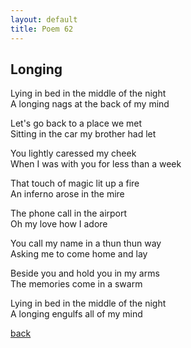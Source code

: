 ```yaml
---
layout: default
title: Poem 62
---
```


## Longing

Lying in bed in the middle of the night \
A longing nags at the back of my mind

Let's go back to a place we met \
Sitting in the car my brother had let

You lightly caressed my cheek \
When I was with you for less than a week

That touch of magic lit up a fire \
An inferno arose in the mire

The phone call in the airport \
Oh my love how I adore

You call my name in a thun thun way \
Asking me to come home and lay

Beside you and hold you in my arms \
The memories come in a swarm

Lying in bed in the middle of the night \
A longing engulfs all of my mind


 [back](../index-page.html)